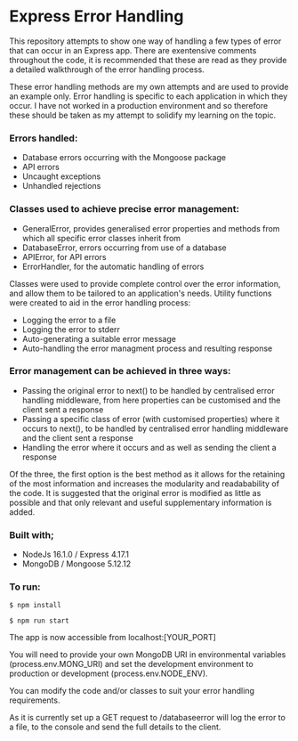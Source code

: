 # Express Error Handling

This repository attempts to show one way of handling a few types of error that can occur in an Express app. There are exentensive comments throughout the code, it is recommended that these are read as they provide a detailed walkthrough of the error handling process. 

These error handling methods are my own attempts and are used to provide an example only. Error handling is specific to each application in which they occur. I have not worked in a production environment and so therefore these should be taken as my attempt to solidify my learning on the topic. 

### Errors handled:
- Database errors occurring with the Mongoose package
- API errors
- Uncaught exceptions
- Unhandled rejections

### Classes used to achieve precise error management:
- GeneralError, provides generalised error properties and methods from which all specific error classes inherit from
- DatabaseError, errors occurring from use of a database
- APIError, for API errors
- ErrorHandler, for the automatic handling of errors

Classes were used to provide complete control over the error information, and allow them to be tailored to an application's needs. Utility functions were created to aid in the error handling process:
 - Logging the error to a file
 - Logging the error to stderr
 - Auto-generating a suitable error message
 - Auto-handling the error managment process and resulting response

### Error management can be achieved in three ways: 
- Passing the original error to next() to be handled by centralised error handling middleware, from here properties can be customised and the client sent a response
- Passing a specific class of error (with customised properties) where it occurs to next(), to be handled by centralised error handling middleware and the client sent a response
- Handling the error where it occurs and as well as sending the client a response

Of the three, the first option is the best method as it allows for the retaining of the most information and increases the modularity and readabability of the code. It is suggested that the original error is modified as little as possible and that only relevant and useful supplementary information is added. 

### Built with;
- NodeJs 16.1.0 / Express 4.17.1
- MongoDB / Mongoose 5.12.12

### To run:

```
$ npm install
```

```
$ npm run start
```

The app is now accessible from localhost:[YOUR_PORT]

You will need to provide your own MongoDB URI in environmental variables (process.env.MONG_URI) and set the development environment to production or development (process.env.NODE_ENV).

You can modify the code and/or classes to suit your error handling requirements. 

As it is currently set up a GET request to /databaseerror will log the error to a file, to the console and send the full details to the client. 